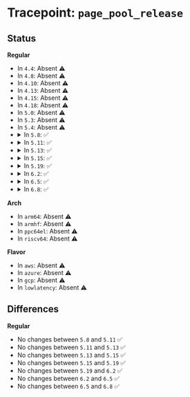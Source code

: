 # Tracepoint: <code>page_pool_release</code>

## Status
<b>Regular</b>
<ul>
<li>
In <code>4.4</code>: Absent ⚠️
</li>
<li>
In <code>4.8</code>: Absent ⚠️
</li>
<li>
In <code>4.10</code>: Absent ⚠️
</li>
<li>
In <code>4.13</code>: Absent ⚠️
</li>
<li>
In <code>4.15</code>: Absent ⚠️
</li>
<li>
In <code>4.18</code>: Absent ⚠️
</li>
<li>
In <code>5.0</code>: Absent ⚠️
</li>
<li>
In <code>5.3</code>: Absent ⚠️
</li>
<li>
In <code>5.4</code>: Absent ⚠️
</li>
<li>
<details>
<summary>In <code>5.8</code>: ✅</summary>

Event:

```c
struct trace_event_raw_page_pool_release {
    struct trace_entry ent;
    const struct page_pool *pool;
    s32 inflight;
    u32 hold;
    u32 release;
    u64 cnt;
    char __data[0];
};
```
Function:

```c
void trace_event_raw_event_page_pool_release(void *__data, const struct page_pool *pool, s32 inflight, u32 hold, u32 release);
```
</details>
</li>
<li>
<details>
<summary>In <code>5.11</code>: ✅</summary>

Event:

```c
struct trace_event_raw_page_pool_release {
    struct trace_entry ent;
    const struct page_pool *pool;
    s32 inflight;
    u32 hold;
    u32 release;
    u64 cnt;
    char __data[0];
};
```
Function:

```c
void trace_event_raw_event_page_pool_release(void *__data, const struct page_pool *pool, s32 inflight, u32 hold, u32 release);
```
</details>
</li>
<li>
<details>
<summary>In <code>5.13</code>: ✅</summary>

Event:

```c
struct trace_event_raw_page_pool_release {
    struct trace_entry ent;
    const struct page_pool *pool;
    s32 inflight;
    u32 hold;
    u32 release;
    u64 cnt;
    char __data[0];
};
```
Function:

```c
void trace_event_raw_event_page_pool_release(void *__data, const struct page_pool *pool, s32 inflight, u32 hold, u32 release);
```
</details>
</li>
<li>
<details>
<summary>In <code>5.15</code>: ✅</summary>

Event:

```c
struct trace_event_raw_page_pool_release {
    struct trace_entry ent;
    const struct page_pool *pool;
    s32 inflight;
    u32 hold;
    u32 release;
    u64 cnt;
    char __data[0];
};
```
Function:

```c
void trace_event_raw_event_page_pool_release(void *__data, const struct page_pool *pool, s32 inflight, u32 hold, u32 release);
```
</details>
</li>
<li>
<details>
<summary>In <code>5.19</code>: ✅</summary>

Event:

```c
struct trace_event_raw_page_pool_release {
    struct trace_entry ent;
    const struct page_pool *pool;
    s32 inflight;
    u32 hold;
    u32 release;
    u64 cnt;
    char __data[0];
};
```
Function:

```c
void trace_event_raw_event_page_pool_release(void *__data, const struct page_pool *pool, s32 inflight, u32 hold, u32 release);
```
</details>
</li>
<li>
<details>
<summary>In <code>6.2</code>: ✅</summary>

Event:

```c
struct trace_event_raw_page_pool_release {
    struct trace_entry ent;
    const struct page_pool *pool;
    s32 inflight;
    u32 hold;
    u32 release;
    u64 cnt;
    char __data[0];
};
```
Function:

```c
void trace_event_raw_event_page_pool_release(void *__data, const struct page_pool *pool, s32 inflight, u32 hold, u32 release);
```
</details>
</li>
<li>
<details>
<summary>In <code>6.5</code>: ✅</summary>

Event:

```c
struct trace_event_raw_page_pool_release {
    struct trace_entry ent;
    const struct page_pool *pool;
    s32 inflight;
    u32 hold;
    u32 release;
    u64 cnt;
    char __data[0];
};
```
Function:

```c
void trace_event_raw_event_page_pool_release(void *__data, const struct page_pool *pool, s32 inflight, u32 hold, u32 release);
```
</details>
</li>
<li>
<details>
<summary>In <code>6.8</code>: ✅</summary>

Event:

```c
struct trace_event_raw_page_pool_release {
    struct trace_entry ent;
    const struct page_pool *pool;
    s32 inflight;
    u32 hold;
    u32 release;
    u64 cnt;
    char __data[0];
};
```
Function:

```c
void trace_event_raw_event_page_pool_release(void *__data, const struct page_pool *pool, s32 inflight, u32 hold, u32 release);
```
</details>
</li>
</ul>
<b>Arch</b>
<ul>
<li>
In <code>arm64</code>: Absent ⚠️
</li>
<li>
In <code>armhf</code>: Absent ⚠️
</li>
<li>
In <code>ppc64el</code>: Absent ⚠️
</li>
<li>
In <code>riscv64</code>: Absent ⚠️
</li>
</ul>
<b>Flavor</b>
<ul>
<li>
In <code>aws</code>: Absent ⚠️
</li>
<li>
In <code>azure</code>: Absent ⚠️
</li>
<li>
In <code>gcp</code>: Absent ⚠️
</li>
<li>
In <code>lowlatency</code>: Absent ⚠️
</li>
</ul>

## Differences
<b>Regular</b>
<ul>
<li>
No changes between <code>5.8</code> and <code>5.11</code> ✅
</li>
<li>
No changes between <code>5.11</code> and <code>5.13</code> ✅
</li>
<li>
No changes between <code>5.13</code> and <code>5.15</code> ✅
</li>
<li>
No changes between <code>5.15</code> and <code>5.19</code> ✅
</li>
<li>
No changes between <code>5.19</code> and <code>6.2</code> ✅
</li>
<li>
No changes between <code>6.2</code> and <code>6.5</code> ✅
</li>
<li>
No changes between <code>6.5</code> and <code>6.8</code> ✅
</li>
</ul>
